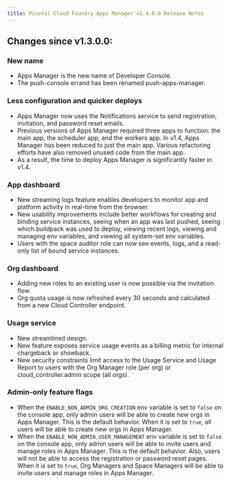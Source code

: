 ```yaml
---
title: Pivotal Cloud Foundry Apps Manager v1.4.0.0 Release Notes
---
```


## Changes since v1.3.0.0: 

### New name

* Apps Manager is the new name of Developer Console. 
* The push-console errand has been renamed push-apps-manager. 

### Less configuration and quicker deploys

* Apps Manager now uses the Notifications service to send registration, invitation, and password reset emails.  
* Previous versions of Apps Manager required three apps to function: the main app, the scheduler app, and the workers app. In v1.4, Apps Manager has been reduced to just the main app. Various refactoring efforts have also removed unused code from the main app. 
* As a result, the time to deploy Apps Manager is significantly faster in v1.4. 

### App dashboard 

* New streaming logs feature enables developers to monitor app and platform activity in real-time from the browser. 
* New usability improvements include better workflows for creating and binding service instances, seeing when an app was last pushed, seeing which buildpack was used to deploy, viewing recent logs, viewing and managing env variables, and viewing all system-set env variables. 
* Users with the space auditor role can now see events, logs, and a read-only list of bound service instances. 

### Org dashboard

* Adding new roles to an existing user is now possible via the invitation flow. 
* Org quota usage is now refreshed every 30 seconds and calculated from a new Cloud Controller endpoint. 

### Usage service 

* New streamlined design. 
* New feature exposes service usage events as a billing metric for internal chargeback or showback.
* New security constraints limit access to the Usage Service and Usage Report to users with the Org Manager role (per org) or cloud_controller.admin scope (all orgs).

### Admin-only feature flags 
* When the `ENABLE_NON_ADMIN_ORG_CREATION` env variable is set to `false` on the console app, only admin users will be able to create new orgs in Apps Manager. This is the default behavior. When it is set to `true`, all users will be able to create new orgs in Apps Manager. 
* When the `ENABLE_NON_ADMIN_USER_MANAGEMENT` env variable is set to `false` on the console app, only admin users will be able to invite users and manage roles in Apps Manager. This is the default behavior. Also, users will not be able to access the registration or password reset pages. When it is set to `true`, Org Managers and Space Managers will be able to invite users and manage roles in Apps Manager. 